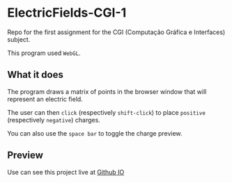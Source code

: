 # ElectricFields-CGI-1

Repo for the first assignment for the CGI (Computação Gráfica e Interfaces) subject.

This program used `WebGL`.

## What it does

The program draws a matrix of points in the browser window that will represent an electric field.

The user can then `click` (respectively `shift-click`) to place `positive` (respectively `negative`) charges.

You can also use the `space bar` to toggle the charge preview.

## Preview

Use can see this project live at [Github IO](https://luistripa.github.io/ElectricFields-CGI-1/Projeto01/)
